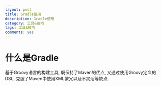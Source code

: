 ```yaml
---
layout: post
title: Gradle使用
description: Gradle使用
category: 工具&技巧
tags: 工具&技巧
comments: yes
---
```


什么是Gradle
==========================
基于Groovy语言的构建工具, 既保持了Maven的优点, 又通过使用Groovy定义的DSL, 克服了Maven中使用XML繁冗以及不灵活等缺点.